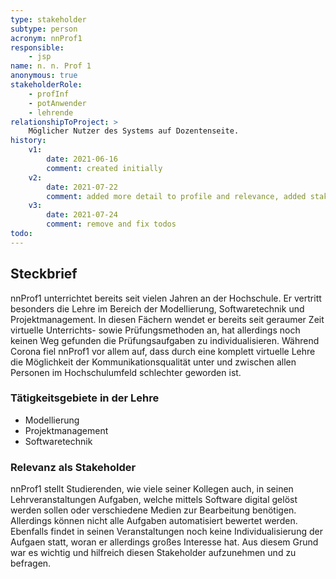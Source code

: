 ```yaml
---
type: stakeholder
subtype: person
acronym: nnProf1
responsible: 
    - jsp
name: n. n. Prof 1
anonymous: true
stakeholderRole: 
    - profInf
    - potAnwender
    - lehrende
relationshipToProject: >
    Möglicher Nutzer des Systems auf Dozentenseite.
history:
    v1:
        date: 2021-06-16
        comment: created initially
    v2:
        date: 2021-07-22
        comment: added more detail to profile and relevance, added stakeholderole potAnwender
    v3:
        date: 2021-07-24
        comment: remove and fix todos
todo: 
---
```

## Steckbrief

nnProf1 unterrichtet bereits seit vielen Jahren an der Hochschule. Er vertritt besonders die Lehre im Bereich der Modellierung, 
Softwaretechnik und Projektmanagement. In diesen Fächern wendet er bereits seit geraumer Zeit virtuelle Unterrichts- sowie 
Prüfungsmethoden an, hat allerdings noch keinen Weg gefunden die Prüfungsaufgaben zu individualisieren. Während Corona 
fiel nnProf1 vor allem auf, dass durch eine komplett virtuelle Lehre die Möglichkeit der Kommunikationsqualität unter 
und zwischen allen Personen im Hochschulumfeld schlechter geworden ist.

### Tätigkeitsgebiete in der Lehre

* Modellierung
* Projektmanagement
* Softwaretechnik

### Relevanz als Stakeholder

nnProf1 stellt Studierenden, wie viele seiner Kollegen auch, in seinen Lehrveranstaltungen Aufgaben, welche mittels Software
digital gelöst werden sollen oder verschiedene Medien zur Bearbeitung benötigen. Allerdings können nicht alle Aufgaben 
automatisiert bewertet werden. Ebenfalls findet in seinen Veranstaltungen noch keine Individualisierung der Aufgaen statt,
woran er allerdings großes Interesse hat. Aus diesem Grund war es wichtig und hilfreich diesen Stakeholder aufzunehmen 
und zu befragen.
